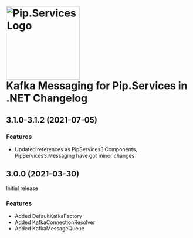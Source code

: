 # <img src="https://uploads-ssl.webflow.com/5ea5d3315186cf5ec60c3ee4/5edf1c94ce4c859f2b188094_logo.svg" alt="Pip.Services Logo" width="200"> <br/> Kafka Messaging for Pip.Services in .NET Changelog

## <a name="3.1.0-3.1.2"></a> 3.1.0-3.1.2 (2021-07-05) 

### Features
* Updated references as PipServices3.Components, PipServices3.Messaging have got minor changes

## <a name="3.0.0"></a> 3.0.0 (2021-03-30)

Initial release

### Features

* Added DefaultKafkaFactory
* Added KafkaConnectionResolver
* Added KafkaMessageQueue

